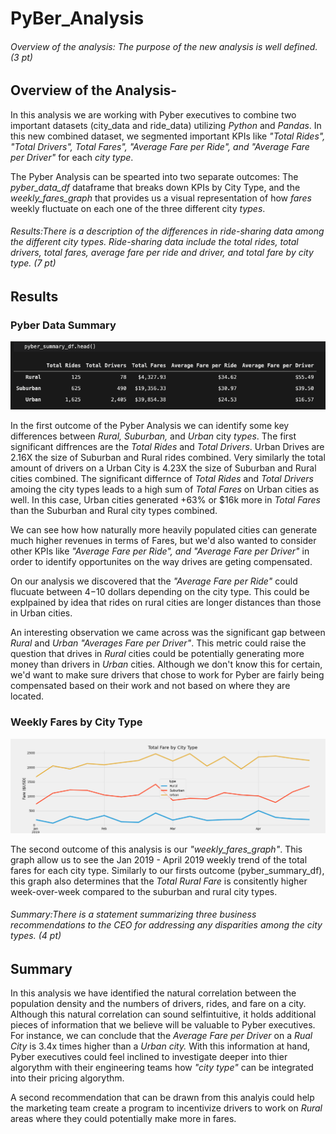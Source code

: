 # PyBer_Analysis

###### Overview of the analysis: The purpose of the new analysis is well defined. (3 pt)
        
## Overview of the Analysis-

In this analysis we are working with Pyber executives to combine two important datasets (city_data and ride_data) utilizing *Python* and *Pandas*. In this new combined dataset, we segmented important KPIs like *"Total Rides", "Total Drivers", Total Fares", "Average Fare per Ride", and "Average Fare per Driver"* for each *city type*. 

The Pyber Analysis can be spearted into two separate outcomes: The *pyber_data_df* dataframe that breaks down KPIs by City Type, and the *weekly_fares_graph* that provides us a visual representation of how *fares* weekly fluctuate on each one of the three different city *types*. 

###### Results:There is a description of the differences in ride-sharing data among the different city types. Ride-sharing data include the total rides, total drivers, total fares, average fare per ride and driver, and total fare by city type. (7 pt)
   
## Results   
   
### Pyber Data Summary  
   
![image](https://github.com/ejyongc/PyBer_Analysis/blob/main/Analysis/pyber_summary_df.png)

In the first outcome of the Pyber Analysis we can identify some key differences between *Rural, Suburban,* and *Urban* city *types*. The first significant diffrences are the *Total Rides* and *Total Drivers*. Urban Drives are 2.16X the size of Suburban and Rural rides combined. Very similarly the total amount of drivers on a Urban City is 4.23X the size of Suburban and Rural cities combined. 
The significant differnce of *Total Rides* and *Total Drivers* amoing the city types leads to a high sum of *Total Fares* on Urban cities as well.  In this case, Urban cities generated +63% or $16k more in *Total Fares* than the Suburban and Rural city types combined.

We can see how how naturally more heavily populated cities can generate much higher revenues in terms of Fares, but we'd also wanted to consider other KPIs like *"Average Fare per Ride", and "Average Fare per Driver"* in order to identify opportunites on the way drives are geting compensated.

On our analysis we discovered that the *"Average Fare per Ride"* could flucuate between $4-$10 dollars depending on the city type. This could be explpained by idea that rides on rural cities are longer distances than those in Urban cities. 

An interesting observation we came across was the significant gap between *Rural* and *Urban* *"Averages Fare per Driver"*. This metric could raise the question that drives in *Rural* cities could be potentially generating more money than drivers in *Urban* cities. Although we don't know this for certain, we'd want to make sure drivers that chose to work for Pyber are fairly being compensated based on their work and not based on where they are located.  

### Weekly Fares by City Type
![image](https://github.com/ejyongc/PyBer_Analysis/blob/main/Analysis/PyBer_fare_summary.png) 

The second outcome of this analysis is our *"weekly_fares_graph"*. This graph allow us to see the Jan 2019 - April 2019 weekly trend of the total fares for each city type. Similarly to our firsts outcome (pyber_summary_df), this graph also determines that the *Total Rural Fare* is consitently higher week-over-week compared to the suburban and rural city types. 


###### Summary:There is a statement summarizing three business recommendations to the CEO for addressing any disparities among the city types. (4 pt)

## Summary

In this analysis we have identified the natural correlation between the population density and the numbers of drivers, rides, and fare on a city. Although this natural correlation can sound selfintuitive, it holds additional pieces of information that we believe will be valuable to Pyber executives. 
For instance, we can conclude that the *Average Fare per Driver* on a *Rual City* is 3.4x times higher than a *Urban city.* 
With this information at hand, Pyber executives could feel inclined to investigate deeper into thier algorythm with their engineering teams how *"city type"* can be integrated into their pricing algorythm.

A second recommendation that can be drawn from this analyis could help the marketing team create a program to incentivize drivers to work on *Rural* areas where they could potentially make more in fares. 
